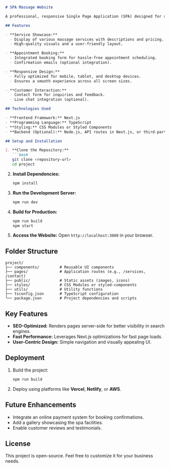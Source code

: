 ```markdown
# SPA Massage Website

A professional, responsive Single Page Application (SPA) designed for a massage business. This website provides a seamless user experience for customers to explore services, book appointments, and interact with the business.

## Features

- **Service Showcase:**
  - Display of various massage services with descriptions and pricing.
  - High-quality visuals and a user-friendly layout.

- **Appointment Booking:**
  - Integrated booking form for hassle-free appointment scheduling.
  - Confirmation emails (optional integration).

- **Responsive Design:**
  - Fully optimized for mobile, tablet, and desktop devices.
  - Ensures a smooth experience across all screen sizes.

- **Customer Interaction:**
  - Contact form for inquiries and feedback.
  - Live chat integration (optional).

## Technologies Used

- **Frontend Framework:** Next.js
- **Programming Language:** TypeScript
- **Styling:** CSS Modules or Styled Components
- **Backend (Optional):** Node.js, API routes in Next.js, or third-party booking tools.

## Setup and Installation

1. **Clone the Repository:**
   ```bash
   git clone <repository-url>
   cd project
   ```

2. **Install Dependencies:**
   ```bash
   npm install
   ```

3. **Run the Development Server:**
   ```bash
   npm run dev
   ```

4. **Build for Production:**
   ```bash
   npm run build
   npm start
   ```

5. **Access the Website:**
   Open `http://localhost:3000` in your browser.

## Folder Structure

```
project/
├── components/         # Reusable UI components
├── pages/              # Application routes (e.g., /services, /contact)
├── public/             # Static assets (images, icons)
├── styles/             # CSS Modules or styled-components
├── utils/              # Utility functions
├── tsconfig.json       # TypeScript configuration
└── package.json        # Project dependencies and scripts
```

## Key Features

- **SEO-Optimized:** Renders pages server-side for better visibility in search engines.
- **Fast Performance:** Leverages Next.js optimizations for fast page loads.
- **User-Centric Design:** Simple navigation and visually appealing UI.

## Deployment

1. Build the project:
   ```bash
   npm run build
   ```

2. Deploy using platforms like **Vercel**, **Netlify**, or **AWS**.


## Future Enhancements

- Integrate an online payment system for booking confirmations.
- Add a gallery showcasing the spa facilities.
- Enable customer reviews and testimonials.

## License

This project is open-source. Feel free to customize it for your business needs.
